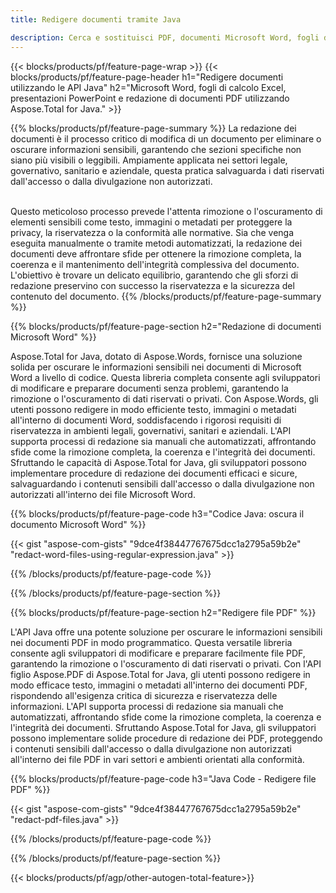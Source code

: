 ```yaml
---
title: Redigere documenti tramite Java 

description: Cerca e sostituisci PDF, documenti Microsoft Word, fogli di calcolo Excel e dati di presentazioni PowerPoint tramite la tua applicazione Java.
---
```


{{< blocks/products/pf/feature-page-wrap >}}
{{< blocks/products/pf/feature-page-header h1="Redigere documenti utilizzando le API Java" h2="Microsoft Word, fogli di calcolo Excel, presentazioni PowerPoint e redazione di documenti PDF utilizzando Aspose.Total for Java." >}}

{{% blocks/products/pf/feature-page-summary %}}
La redazione dei documenti è il processo critico di modifica di un documento per eliminare o oscurare informazioni sensibili, garantendo che sezioni specifiche non siano più visibili o leggibili. Ampiamente applicata nei settori legale, governativo, sanitario e aziendale, questa pratica salvaguarda i dati riservati dall'accesso o dalla divulgazione non autorizzati.<br /><br />

Questo meticoloso processo prevede l'attenta rimozione o l'oscuramento di elementi sensibili come testo, immagini o metadati per proteggere la privacy, la riservatezza o la conformità alle normative. Sia che venga eseguita manualmente o tramite metodi automatizzati, la redazione dei documenti deve affrontare sfide per ottenere la rimozione completa, la coerenza e il mantenimento dell'integrità complessiva del documento. L'obiettivo è trovare un delicato equilibrio, garantendo che gli sforzi di redazione preservino con successo la riservatezza e la sicurezza del contenuto del documento.
{{% /blocks/products/pf/feature-page-summary  %}}

{{% blocks/products/pf/feature-page-section  h2="Redazione di documenti Microsoft Word" %}}

Aspose.Total for Java, dotato di Aspose.Words, fornisce una soluzione solida per oscurare le informazioni sensibili nei documenti di Microsoft Word a livello di codice. Questa libreria completa consente agli sviluppatori di modificare e preparare documenti senza problemi, garantendo la rimozione o l'oscuramento di dati riservati o privati. Con Aspose.Words, gli utenti possono redigere in modo efficiente testo, immagini o metadati all'interno di documenti Word, soddisfacendo i rigorosi requisiti di riservatezza in ambienti legali, governativi, sanitari e aziendali. L'API supporta processi di redazione sia manuali che automatizzati, affrontando sfide come la rimozione completa, la coerenza e l'integrità dei documenti. Sfruttando le capacità di Aspose.Total for Java, gli sviluppatori possono implementare procedure di redazione dei documenti efficaci e sicure, salvaguardando i contenuti sensibili dall'accesso o dalla divulgazione non autorizzati all'interno dei file Microsoft Word.

{{% blocks/products/pf/feature-page-code h3="Codice Java: oscura il documento Microsoft Word" %}}

{{< gist "aspose-com-gists" "9dce4f38447767675dcc1a2795a59b2e" "redact-word-files-using-regular-expression.java" >}}

{{% /blocks/products/pf/feature-page-code  %}}

{{% /blocks/products/pf/feature-page-section %}}

{{% blocks/products/pf/feature-page-section  h2="Redigere file PDF" %}}

L'API Java offre una potente soluzione per oscurare le informazioni sensibili nei documenti PDF in modo programmatico. Questa versatile libreria consente agli sviluppatori di modificare e preparare facilmente file PDF, garantendo la rimozione o l'oscuramento di dati riservati o privati. Con l'API figlio Aspose.PDF di Aspose.Total for Java, gli utenti possono redigere in modo efficace testo, immagini o metadati all'interno dei documenti PDF, rispondendo all'esigenza critica di sicurezza e riservatezza delle informazioni. L'API supporta processi di redazione sia manuali che automatizzati, affrontando sfide come la rimozione completa, la coerenza e l'integrità dei documenti. Sfruttando Aspose.Total for Java, gli sviluppatori possono implementare solide procedure di redazione dei PDF, proteggendo i contenuti sensibili dall'accesso o dalla divulgazione non autorizzati all'interno dei file PDF in vari settori e ambienti orientati alla conformità.

{{% blocks/products/pf/feature-page-code h3="Java Code - Redigere file PDF" %}}

{{< gist "aspose-com-gists" "9dce4f38447767675dcc1a2795a59b2e" "redact-pdf-files.java" >}}

{{% /blocks/products/pf/feature-page-code  %}}

{{% /blocks/products/pf/feature-page-section %}}

{{< blocks/products/pf/agp/other-autogen-total-feature>}}